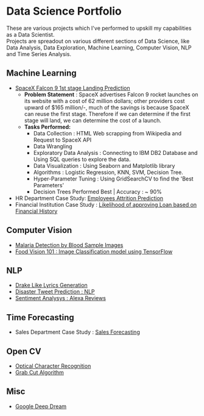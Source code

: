 # Data Science Portfolio
These are various projects which I've performed to upskill my capabilities as a Data Scientist.<br>
Projects are spreadout on various different sections of Data Science, like Data Analysis, Data Exploration, Machine Learning, Computer Vision, NLP and Time Series Analysis. 


## Machine Learning
- [SpaceX Falcon 9 1st stage Landing Prediction](https://github.com/ayushs0911/IBM-Capstone-Project)
  - **Problem Statement** : SpaceX advertises Falcon 9 rocket launches on its website with a cost of 62 million dollars; other providers cost upward of $165 million/-, much of the savings is because SpaceX can reuse the first stage. Therefore if we can determine if the first stage will land, we can determine the cost of a launch. 
  - **Tasks Performed:**
    - Data Collection : HTML Web scrapping from Wikipedia and Request to SpaceX API
    - Data Wrangling 
    - Exploratory Data Analysis : Connecting to IBM DB2 Database and Using SQL queries to explore the data. 
    - Data Visualization : Using Seaborn and Matplotlib library 
    - Algorithms : Logistic Regression, KNN, SVM, Decision Tree. 
    - Hyper-Parameter Tuning : Using GridSearchCV to find the 'Best Parameters'
    - Decision Trees Performed Best | Accuracy : ~ 90%
- HR Department Case Study: [Employees Attrition Prediction](https://github.com/ayushs0911/Projects/blob/main/HR%20Department:%20Attrition%20Prediction.ipynb) <br>
- Financial Institution Case Study : [Likelihood of approving Loan based on Financial History](https://github.com/ayushs0911/Projects/blob/main/Likelihood_of_approving_a_Loan.ipynb)

## Computer Vision 
- [Malaria Detection by Blood Sample Images](https://github.com/ayushs0911/Projects/blob/main/Malaria__detection.ipynb)<br>
- [Food Vision 101 : Image Classification model using TensorFlow](https://github.com/ayushs0911/Projects/blob/main/Food_Vision_Image_Classificaton_TensorFlow.ipynb)<br>

## NLP
- [Drake Like Lyrics Generation](https://github.com/ayushs0911/Projects/blob/main/NLP/Drake_Lyrics_Generator.ipynb)
- [Disaster Tweet Prediction : NLP](https://github.com/ayushs0911/Projects/blob/main/Disaster_tweets_Predictor.ipynb)<br>
- [Sentiment Analysys : Alexa Reviews](https://github.com/ayushs0911/Projects/blob/main/Sentiment_Analysis_Amazon_Alexa.ipynb)

## Time Forecasting
- Sales Department Case Study : [Sales Forecasting](https://github.com/ayushs0911/Projects/blob/main/Sales_Forecast_using_Facebook_Prophet.ipynb)

## Open CV
- [Optical Character Recognition](https://github.com/ayushs0911/OpenCV/blob/main/OCR_.ipynb)
- [Grab Cut Algorithm](https://github.com/ayushs0911/OpenCV/blob/main/GrabCut_Algorithm.ipynb)

## Misc 
- [Google Deep Dream](https://github.com/ayushs0911/DeepDream)

